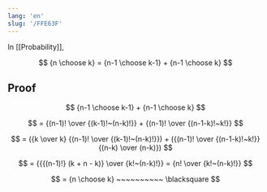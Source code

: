 ```yaml
---
lang: 'en'
slug: '/FFE63F'
---
```


In [[Probability]],

$$
{n \choose k} = {n-1 \choose k-1} + {n-1 \choose k}
$$

## Proof

$$
{n-1 \choose k-1} + {n-1 \choose k}
$$

$$
= {(n-1)! \over {(k-1)!~(n-k)!}} + {(n-1)! \over {(n-1-k)!~k!}}
$$

$$
= ({k \over k} {(n-1)! \over {(k-1)!~(n-k)!}}) + ({(n-1)! \over {(n-1-k)!~k!}} {(n-k) \over (n-k)})
$$

$$
= {{{(n-1)!} (k + n - k)} \over {k!~(n-k)!}} = {n! \over {k!~(n-k)!}}
$$

$$
= {n \choose k} ~~~~~~~~~~ \blacksquare
$$
